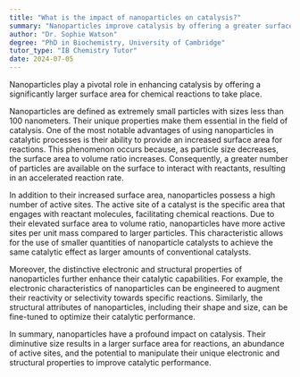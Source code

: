 ```yaml
---
title: "What is the impact of nanoparticles on catalysis?"
summary: "Nanoparticles improve catalysis by offering a greater surface area, which facilitates more efficient chemical reactions."
author: "Dr. Sophie Watson"
degree: "PhD in Biochemistry, University of Cambridge"
tutor_type: "IB Chemistry Tutor"
date: 2024-07-05
---
```


Nanoparticles play a pivotal role in enhancing catalysis by offering a significantly larger surface area for chemical reactions to take place.

Nanoparticles are defined as extremely small particles with sizes less than $100$ nanometers. Their unique properties make them essential in the field of catalysis. One of the most notable advantages of using nanoparticles in catalytic processes is their ability to provide an increased surface area for reactions. This phenomenon occurs because, as particle size decreases, the surface area to volume ratio increases. Consequently, a greater number of particles are available on the surface to interact with reactants, resulting in an accelerated reaction rate.

In addition to their increased surface area, nanoparticles possess a high number of active sites. The active site of a catalyst is the specific area that engages with reactant molecules, facilitating chemical reactions. Due to their elevated surface area to volume ratio, nanoparticles have more active sites per unit mass compared to larger particles. This characteristic allows for the use of smaller quantities of nanoparticle catalysts to achieve the same catalytic effect as larger amounts of conventional catalysts.

Moreover, the distinctive electronic and structural properties of nanoparticles further enhance their catalytic capabilities. For example, the electronic characteristics of nanoparticles can be engineered to augment their reactivity or selectivity towards specific reactions. Similarly, the structural attributes of nanoparticles, including their shape and size, can be fine-tuned to optimize their catalytic performance.

In summary, nanoparticles have a profound impact on catalysis. Their diminutive size results in a larger surface area for reactions, an abundance of active sites, and the potential to manipulate their unique electronic and structural properties to improve catalytic performance.
    